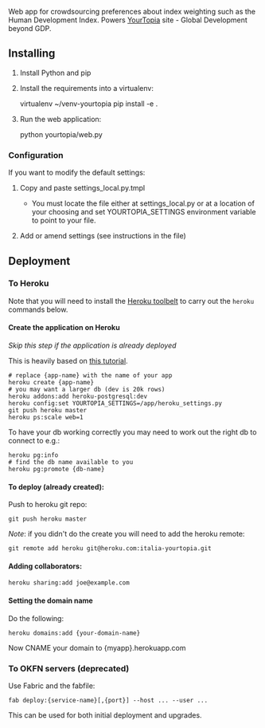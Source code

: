 Web app for crowdsourcing preferences about index weighting such as the Human
Development Index. Powers [YourTopia][] site - Global Development beyond GDP.

[YourTopia]: http://yourtopia.net/

## Installing

1. Install Python and pip

2. Install the requirements into a virtualenv:

      virtualenv ~/venv-yourtopia
      pip install -e . 

3. Run the web application:

      python yourtopia/web.py

### Configuration

If you want to modify the default settings:

1. Copy and paste settings\_local.py.tmpl

   * You must locate the file either at settings\_local.py or at a location of
     your choosing and set YOURTOPIA\_SETTINGS environment variable to point to
     your file.

2. Add or amend settings (see instructions in the file)


## Deployment

### To Heroku

Note that you will need to install the [Heroku toolbelt](https://toolbelt.heroku.com/) to carry out the `heroku` commands below.

#### Create the application on Heroku

*Skip this step if the application is already deployed*

This is heavily based on [this
tutorial](https://devcenter.heroku.com/articles/python#deploy-to-heroku).

    # replace {app-name} with the name of your app
    heroku create {app-name}
    # you may want a larger db (dev is 20k rows)
    heroku addons:add heroku-postgresql:dev
    heroku config:set YOURTOPIA_SETTINGS=/app/heroku_settings.py
    git push heroku master
    heroku ps:scale web=1

To have your db working correctly you may need to work out the right db to connect to e.g.:

    heroku pg:info
    # find the db name available to you
    heroku pg:promote {db-name}

#### To deploy (already created):

Push to heroku git repo:

    git push heroku master

*Note*: if you didn't do the create you will need to add the heroku remote:

    git remote add heroku git@heroku.com:italia-yourtopia.git

#### Adding collaborators:

    heroku sharing:add joe@example.com

#### Setting the domain name

Do the following:

    heroku domains:add {your-domain-name}

Now CNAME your domain to {myapp}.herokuapp.com


### To OKFN servers (deprecated)

Use Fabric and the fabfile:

    fab deploy:{service-name}[,{port}] --host ... --user ...

This can be used for both initial deployment and upgrades.


